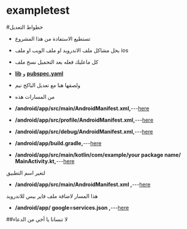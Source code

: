# exampletest

#خطواط التعديل
* تستطيع الاستفادة من هذا المشروع  
* بحل مشاكل ملف الاندرويد او ملف الويب او ملف ios 
* كل ماعليك فعله بعد التحميل نسخ ملف
  
* **[lib](lib)** و **[pubspec.yaml](pubspec.yaml)**
* ولصقها هنا مع تعديل الباكج نيم 
* من المسارات هذه
  

* **/android/app/src/main/AndroidManifest.xml,**---[here](android/app/src/main/AndroidManifest.xml)
* **/android/app/src/profile/AndroidManifest.xml,**---[here](android/app/src/profile/AndroidManifest.xml)
* **/android/app/src/debug/AndroidManifest.xml,**---[here](android/app/src/debug/AndroidManifest.xml)
* **/android/app/build.gradle,**---[here](android/app/build.gradle)
* **/android/app/src/main/kotlin/com/example/your package name/ MainActivity.kt,**---[here](android/app/src/main/kotlin/com/example)

لتغير اسم التطبيق

* **/android/app/src/main/AndroidManifest.xml ,**---[here](android/app/src/main/AndroidManifest.xml)

هذا المسار لاضافة ملف فاير بيس للاندرويد

* **/android/app/ google=services.json ,**---[here](android/app)


##لا تنسانا يا أخي من الدعاء 

